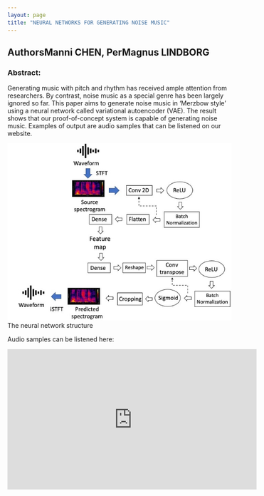 ```yaml
---
layout: page
title: "NEURAL NETWORKS FOR GENERATING NOISE MUSIC"
---
```

## AuthorsManni CHEN, PerMagnus LINDBORG
### Abstract:

Generating music with pitch and rhythm has received ample attention from researchers. By contrast, noise music as a special genre has been largely ignored so far. This paper aims to generate noise music in ‘Merzbow style’ using a neural network called variational autoencoder (VAE). The result shows that our proof-of-concept system is capable of generating noise music. Examples of output are audio samples that can be listened on our website.

![structure](Structure1.jpg)
The neural network structure

Audio samples can be listened here:

<iframe width="560" height="315" src="https://www.youtube.com/embed/ld-7VcVU6Gs?si=BJFTXbFhOXUzujr0" title="YouTube video player" frameborder="0" allow="accelerometer; autoplay; clipboard-write; encrypted-media; gyroscope; picture-in-picture; web-share" allowfullscreen></iframe>
